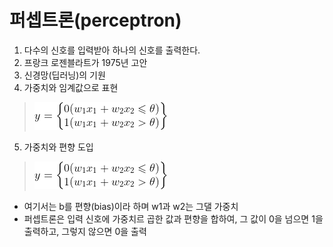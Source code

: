 # 퍼셉트론(perceptron)
1. 다수의 신호를 입력받아 하나의 신호를 출력한다.
2. 프랑크 로젠블라트가 1975년 고안
3. 신경망(딥러닝)의 기원
4. 가중치와 임계값으로 표현
> ![perceptron](https://github.com/cstps/deep_learning_from_scratch/blob/main/CodeCogsEqn.gif)

5. 가중치와 편향 도입
> ![perceptron](https://github.com/cstps/deep_learning_from_scratch/blob/main/CodeCogsEqn.gif)
- 여기서는 b를 편향(bias)이라 하며 w1과 w2는 그댈 가중치
- 퍼셉트론은 입력 신호에 가중치르 곱한 값과 편향을 합하여, 그 값이 0을 넘으면 1을 출력하고, 그렇지 않으면 0을 출력
